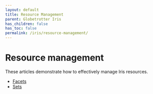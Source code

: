 ```yaml
---
layout: default
title: Resource Management
parent: Globetrotter Iris
has_children: false
has_toc: false
permalink: /iris/resource-management/
---
```


# Resource management

These articles demonstrate how to effectively manage Iris resources.

* [Facets](/resource-management/facets/)
* [Sets](/resource-management/sets/)